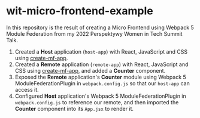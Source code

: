 # wit-micro-frontend-example

In this repository is the result of creating a Micro Frontend using Webpack 5 Module Federation from my 2022 Perspektywy Women in Tech Summit Talk.

1. Created a **Host** application (`host-app`) with React, JavaScript and CSS using [create-mf-app](https://www.npmjs.com/package/create-mf-app).
2. Created a **Remote** application (`remote-app`) with React, JavaScript and CSS using [create-mf-app](https://www.npmjs.com/package/create-mf-app), and added a **Counter** component.
3. Exposed the **Remote** application's **Counter** module using Webpack 5 ModuleFederationPlugin in `webpack.config.js` so that our `host-app` can access it.
4. Configured **Host** application's Webpack 5 ModuleFederationPlugin in `webpack.config.js` to reference our remote, and then imported the **Counter** component into its `App.jsx` to render it.
